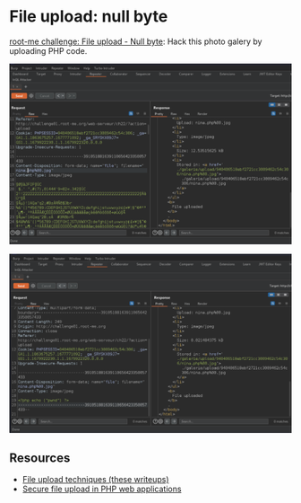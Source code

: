 # File upload: null byte

[root-me challenge: File upload - Null byte](https://www.root-me.org/en/Challenges/Web-Server/File-upload-Null-byte):
Hack this photo galery by uploading PHP code.

![RootMe Upload Null](../../_static/images/rootme-upload-null.png)

![RootMe Upload Null](../../_static/images/rootme-upload-null2.png)

## Resources

* [File upload techniques (these writeups)](../upload/README.md)
* [Secure file upload in PHP web applications ](https://repository.root-me.org/Exploitation%20-%20Web/EN%20-%20Secure%20file%20upload%20in%20PHP%20web%20applications.pdf)


